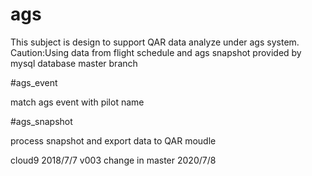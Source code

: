 # ags
This subject is design to support QAR data analyze under ags system.
Caution:Using data from flight schedule and ags snapshot provided by mysql database
master branch

#ags_event

match ags event with pilot name

#ags_snapshot

process snapshot and export data to QAR moudle

cloud9 2018/7/7 v003
change in master 2020/7/8
